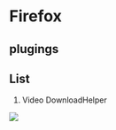 # Firefox

## plugings

## List

1. Video DownloadHelper

[<img src="https://i.imgur.com/5oPmFcS.png">](https://i.imgur.com/5oPmFcS.png)
